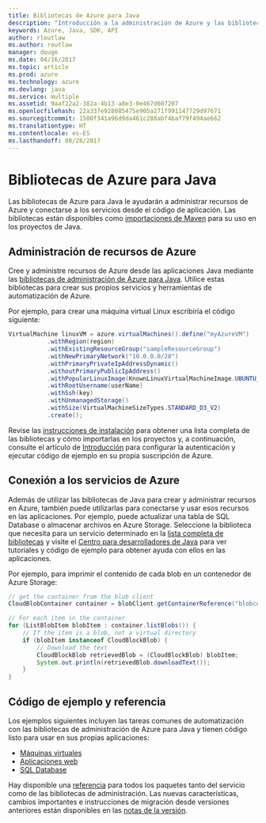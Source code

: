 ```yaml
---
title: Bibliotecas de Azure para Java
description: "Introducción a la administración de Azure y las bibliotecas de servicio para Java"
keywords: Azure, Java, SDK, API
author: rloutlaw
ms.author: routlaw
manager: douge
ms.date: 04/16/2017
ms.topic: article
ms.prod: azure
ms.technology: azure
ms.devlang: java
ms.service: multiple
ms.assetid: 9aaf22a2-382a-4b13-a8e3-0e467d607207
ms.openlocfilehash: 22a337e928085475e905a271f991147729d97671
ms.sourcegitcommit: 1500f341a96d9da461c288abf4baf79f494ae662
ms.translationtype: HT
ms.contentlocale: es-ES
ms.lasthandoff: 08/28/2017
---
```

# <a name="azure-libraries-for-java"></a>Bibliotecas de Azure para Java

Las bibliotecas de Azure para Java le ayudarán a administrar recursos de Azure y conectarse a los servicios desde el código de aplicación. Las bibliotecas están disponibles como [importaciones de Maven](java-sdk-azure-install.md) para su uso en los proyectos de Java. 

## <a name="manage-azure-resources"></a>Administración de recursos de Azure

Cree y administre recursos de Azure desde las aplicaciones Java mediante las [bibliotecas de administración de Azure para Java](java-sdk-azure-get-started.md). Utilice estas bibliotecas para crear sus propios servicios y herramientas de automatización de Azure. 

Por ejemplo, para crear una máquina virtual Linux escribiría el código siguiente:

```java
VirtualMachine linuxVM = azure.virtualMachines().define("myAzureVM")
           .withRegion(region)
           .withExistingResourceGroup("sampleResourceGroup")
           .withNewPrimaryNetwork("10.0.0.0/28")
           .withPrimaryPrivateIpAddressDynamic()
           .withoutPrimaryPublicIpAddress()
           .withPopularLinuxImage(KnownLinuxVirtualMachineImage.UBUNTU_SERVER_16_04_LTS)
           .withRootUsername(userName)
           .withSsh(key)
           .withUnmanagedStorage()
           .withSize(VirtualMachineSizeTypes.STANDARD_D3_V2)
           .create();
 ```

Revise las [instrucciones de instalación](java-sdk-azure-install.md) para obtener una lista completa de las bibliotecas y cómo importarlas en los proyectos y, a continuación, consulte el artículo de [Introducción](java-sdk-azure-get-started.md) para configurar la autenticación y ejecutar código de ejemplo en su propia suscripción de Azure. 

## <a name="connect-to-azure-services"></a>Conexión a los servicios de Azure

Además de utilizar las bibliotecas de Java para crear y administrar recursos en Azure, también puede utilizarlas para conectarse y usar esos recursos en las aplicaciones. Por ejemplo, puede actualizar una tabla de SQL Database o almacenar archivos en Azure Storage. Seleccione la biblioteca que necesita para un servicio determinado en la [lista completa de bibliotecas](java-sdk-azure-install.md) y visite el [Centro para desarrolladores de Java](https://azure.microsoft.com/develop/java/) para ver tutoriales y código de ejemplo para obtener ayuda con ellos en las aplicaciones.

Por ejemplo, para imprimir el contenido de cada blob en un contenedor de Azure Storage:

```java
// get the container from the blob client
CloudBlobContainer container = blobClient.getContainerReference("blobcontainer");

// For each item in the container
for (ListBlobItem blobItem : container.listBlobs()) {
    // If the item is a blob, not a virtual directory
    if (blobItem instanceof CloudBlockBlob) {
        // Download the text
        CloudBlockBlob retrievedBlob = (CloudBlockBlob) blobItem;
        System.out.println(retrievedBlob.downloadText());
    }
}
```

## <a name="sample-code-and-reference"></a>Código de ejemplo y referencia

Los ejemplos siguientes incluyen las tareas comunes de automatización con las bibliotecas de administración de Azure para Java y tienen código listo para usar en sus propias aplicaciones:

- [Máquinas virtuales](java-sdk-azure-virtual-machine-samples.md)
- [Aplicaciones web](java-sdk-azure-web-apps-samples.md)
- [SQL Database](java-sdk-azure-sql-database-samples.md)
   
Hay disponible una [referencia](https://docs.microsoft.com/java/api) para todos los paquetes tanto del servicio como de las bibliotecas de administración. Las nuevas características, cambios importantes e instrucciones de migración desde versiones anteriores están disponibles en las [notas de la versión](java-sdk-azure-release-notes.md).